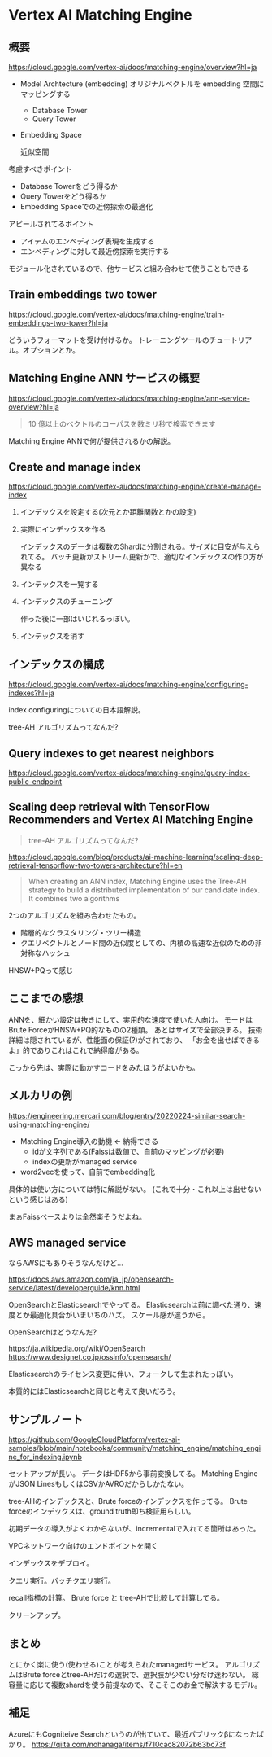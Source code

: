 # Vertex AI Matching Engine

## 概要

<https://cloud.google.com/vertex-ai/docs/matching-engine/overview?hl=ja>

* Model Archtecture (embedding)
    オリジナルベクトルを embedding 空間にマッピングする

    * Database Tower
    * Query Tower

* Embedding Space

    近似空間

考慮すべきポイント

* Database Towerをどう得るか
* Query Towerをどう得るか
* Embedding Spaceでの近傍探索の最適化

アピールされてるポイント

* アイテムのエンベディング表現を生成する 
* エンベディングに対して最近傍探索を実行する

モジュール化されているので、他サービスと組み合わせて使うこともできる

## Train embeddings two tower

<https://cloud.google.com/vertex-ai/docs/matching-engine/train-embeddings-two-tower?hl=ja>

どういうフォーマットを受け付けるか。
トレーニングツールのチュートリアル。オプションとか。

## Matching Engine ANN サービスの概要

<https://cloud.google.com/vertex-ai/docs/matching-engine/ann-service-overview?hl=ja>

> 10 億以上のベクトルのコーパスを数ミリ秒で検索できます

Matching Engine ANNで何が提供されるかの解説。

## Create and manage index

<https://cloud.google.com/vertex-ai/docs/matching-engine/create-manage-index>

1. インデックスを設定する(次元とか距離関数とかの設定)
2. 実際にインデックスを作る

    インデックスのデータは複数のShardに分割される。サイズに目安が与えられてる。
    バッチ更新かストリーム更新かで、適切なインデックスの作り方が異なる
3. インデックスを一覧する
4. インデックスのチューニング

    作った後に一部はいじれるっぽい。
5. インデックスを消す

## インデックスの構成

<https://cloud.google.com/vertex-ai/docs/matching-engine/configuring-indexes?hl=ja>

index configuringについての日本語解説。

tree-AH アルゴリズムってなんだ?

## Query indexes to get nearest neighbors

<https://cloud.google.com/vertex-ai/docs/matching-engine/query-index-public-endpoint>

## Scaling deep retrieval with TensorFlow Recommenders and Vertex AI Matching Engine

> tree-AH アルゴリズムってなんだ?

<https://cloud.google.com/blog/products/ai-machine-learning/scaling-deep-retrieval-tensorflow-two-towers-architecture?hl=en>

> When creating an ANN index, Matching Engine uses the Tree-AH strategy to build a distributed implementation of our candidate index. It combines two algorithms 

2つのアルゴリズムを組み合わせたもの。

* 階層的なクラスタリング・ツリー構造
* クエリベクトルとノード間の近似度としての、内積の高速な近似のための非対称なハッシュ

HNSW+PQって感じ

## ここまでの感想

ANNを、細かい設定は抜きにして、実用的な速度で使いた人向け。
モードはBrute ForceかHNSW+PQ的なものの2種類。
あとはサイズで全部決まる。
技術詳細は隠されているが、性能面の保証(?)がされており、
「お金を出せばできるよ」的でありこれはこれで納得度がある。

こっから先は、実際に動かすコードをみたほうがよいかも。

## メルカリの例

<https://engineering.mercari.com/blog/entry/20220224-similar-search-using-matching-engine/>

* Matching Engine導入の動機 ← 納得できる
    * idが文字列である(Faissは数値で、自前のマッピングが必要)
    * indexの更新がmanaged service
* word2vecを使って、自前でembedding化

具体的は使い方については特に解説がない。
(これで十分・これ以上は出せないという感じはある)

まぁFaissベースよりは全然楽そうだよね。

## AWS managed service

ならAWSにもありそうなんだけど…

<https://docs.aws.amazon.com/ja_jp/opensearch-service/latest/developerguide/knn.html>

OpenSearchとElasticsearchでやってる。
Elasticsearchは前に調べた通り、速度とか最適化具合がいまいちのハズ。
スケール感が違うから。

OpenSearchはどうなんだ?

<https://ja.wikipedia.org/wiki/OpenSearch>
<https://www.designet.co.jp/ossinfo/opensearch/>

Elasticsearchのライセンス変更に伴い、フォークして生まれたっぽい。

本質的にはElasticsearchと同じと考えて良いだろう。

## サンプルノート

<https://github.com/GoogleCloudPlatform/vertex-ai-samples/blob/main/notebooks/community/matching_engine/matching_engine_for_indexing.ipynb>

セットアップが長い。
データはHDF5から事前変換してる。
Matching EngineがJSON LinesもしくはCSVかAVROだからしかたない。

tree-AHのインデックスと、Brute forceのインデックスを作ってる。
Brute forceのインデックスは、ground truth即ち検証用らしい。

初期データの導入がよくわからないが、incrementalで入れてる箇所はあった。

VPCネットワーク向けのエンドポイントを開く

インデックスをデプロイ。

クエリ実行。バッチクエリ実行。

recall指標の計算。
Brute force と tree-AHで比較して計算してる。

クリーンアップ。

## まとめ

とにかく楽に使う(使わせる)ことが考えられたmanagedサービス。
アルゴリズムはBrute forceとtree-AHだけの選択で、選択肢が少ない分だけ迷わない。
総容量に応じて複数shardを使う前提なので、そこそこのお金で解決するモデル。

## 補足

AzureにもCogniteive Searchというのが出ていて、最近パブリックβになったばかり。
https://qiita.com/nohanaga/items/f710cac82072b63bc73f

